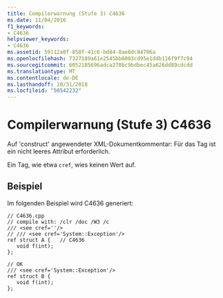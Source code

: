 ```yaml
---
title: Compilerwarnung (Stufe 3) C4636
ms.date: 11/04/2016
f1_keywords:
- C4636
helpviewer_keywords:
- C4636
ms.assetid: 59112a0f-850f-41c6-bd84-8ae8dc84706a
ms.openlocfilehash: 7327189a61e2545bb6003cd95e1ddb116f9f7c94
ms.sourcegitcommit: 6052185696adca270bc9bdbec45a626dd89cdcdd
ms.translationtype: MT
ms.contentlocale: de-DE
ms.lasthandoff: 10/31/2018
ms.locfileid: "50542232"
---
```

# <a name="compiler-warning-level-3-c4636"></a>Compilerwarnung (Stufe 3) C4636

Auf 'construct' angewendeter XML-Dokumentkommentar: Für das Tag ist ein nicht leeres Attribut erforderlich.

Ein Tag, wie etwa `cref`, wies keinen Wert auf.

## <a name="example"></a>Beispiel

Im folgenden Beispiel wird C4636 generiert:

```
// C4636.cpp
// compile with: /clr /doc /W3 /c
/// <see cref=''/>
// /// <see cref='System::Exception'/>
ref struct A {   // C4636
   void f(int);
};

// OK
/// <see cref='System::Exception'/>
ref struct B {
   void f(int);
};
```
